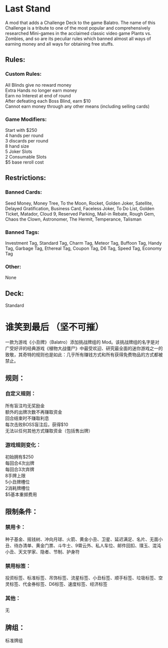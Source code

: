 # Last Stand
A mod that adds a Challenge Deck to the game Balatro. The name of this Challenge is a tribute to one of the most popular and comprehensively researched Mini-games in the acclaimed classic video game Plants vs. Zombies, and so are its peculiar rules which banned almost all ways of earning money and all ways for obtaining free stuffs.
## Rules:
### Custom Rules:
All Blinds give no reward money  
Extra Hands no longer earn money  
Earn no Interest at end of round  
After defeating each Boss Blind, earn $10  
Cannot earn money through any other means (including selling cards)
### Game Modifiers:
Start with $250  
4 hands per round  
3 discards per round  
8 hand size  
5 Joker Slots  
2 Consumable Slots  
$5 base reroll cost
## Restrictions:
### Banned Cards:
Seed Money, Money Tree, To the Moon, Rocket, Golden Joker, Satellite, Delayed Gratification, Business Card, Faceless Joker, To Do List, Golden Ticket, Matador, Cloud 9, Reserved Parking, Mail-in Rebate, Rough Gem, Chaos the Clown, Astronomer, The Hermit, Temperance, Talisman
### Banned Tags:
Investment Tag, Standard Tag, Charm Tag, Meteor Tag, Buffoon Tag, Handy Tag, Garbage Tag, Ethereal Tag, Coupon Tag, D6 Tag, Speed Tag, Economy Tag
### Other:
None
## Deck:
Standard

# 谁笑到最后 （坚不可摧）
一款为游戏《小丑牌》（Balatro）添加挑战牌组的 Mod。该挑战牌组的名字是对广受好评的经典游戏《植物大战僵尸》中最受欢迎、研究最全面的迷你游戏之一的致敬，其奇特的规则也是如此：几乎所有赚钱方式和所有获得免费物品的方式都被禁止。
## 规则：
### 自定义规则：
所有盲注均无奖励金  
额外的出牌次数不再赚取资金  
回合结束时不赚取利息  
每次击败BOSS盲注后，获得$10  
无法以任何其他方式赚取资金（包括售出牌）
### 游戏规则变化：
初始拥有$250  
每回合4次出牌  
每回合3次弃牌  
8手牌上限  
5小丑牌槽位  
2消耗牌槽位  
$5基本重掷费用
## 限制条件：
### 禁用卡：
种子基金、摇钱树、冲向月球、火箭、黄金小丑、卫星、延迟满足、名片、无面小丑、待办清单、黄金门票、斗牛士、9霄云外、私人车位、邮件回扣、璞玉、混沌小丑、天文学家、隐者、节制、护身符
### 禁用标签：
投资标签、标准标签、吊饰标签、流星标签、小丑标签、顺手标签、垃圾标签、空灵标签、代金券标签、D6标签、速度标签、经济标签
### 其他：
无
## 牌组：
标准牌组

